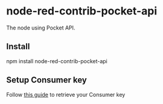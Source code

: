 # node-red-contrib-pocket-api

The node using Pocket API.


## Install

npm install node-red-contrib-pocket-api


## Setup Consumer key

Follow <a href="https://getpocket.com/developer/docs/authentication" target="_blank">this guide</a> to retrieve your Consumer key

